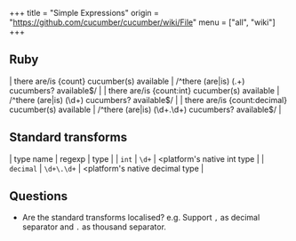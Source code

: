 +++
title = "Simple Expressions"
origin = "https://github.com/cucumber/cucumber/wiki/File"
menu = ["all", "wiki"]
+++

## Ruby

| there are/is {count} cucumber(s) available         | /^there (are|is) (.+) cucumbers? available$/  |
| there are/is {count:int} cucumber(s) available     | /^there (are|is) (\d+) cucumbers? available$/ |
| there are/is {count:decimal} cucumber(s) available | /^there (are|is) (\d+\.\d+) cucumbers? available$/ |

## Standard transforms

| type name      | regexp      | type                            |
| `int`          | `\d+`       | <platform's native int type     |
| `decimal`      | `\d+\.\d+`  | <platform's native decimal type |

## Questions

- Are the standard transforms localised? e.g. Support `,` as decimal separator and `.` as thousand separator.
